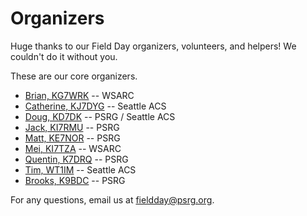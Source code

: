# Organizers

Huge thanks to our Field Day organizers, volunteers, and helpers! We couldn't do it without you.

These are our core organizers.
- [Brian, KG7WRK](https://qrz.com/db/KG7WRK) -- WSARC
- [Catherine, KJ7DYG](https://qrz.com/db/KJ7DYG) -- Seattle ACS
- [Doug, KD7DK](https://qrz.com/db/KD7DK) -- PSRG / Seattle ACS
- [Jack, KI7RMU](https://qrz.com/db/KI7RMU) -- PSRG
- [Matt, KE7NOR](https://qrz.com/db/KE7NOR) -- PSRG
- [Mei, KI7TZA](https://qrz.com/db/KI7TZA) -- WSARC
- [Quentin, K7DRQ](https://qrz.com/db/K7DRQ) -- PSRG
- [Tim, WT1IM](https://qrz.com/db/WT1IM) -- Seattle ACS
- [Brooks, K9BDC](https://www.qrz.com/db/K9BDC) -- PSRG

For any questions, email us at [fieldday@psrg.org](mailto:fieldday@psrg.org).
